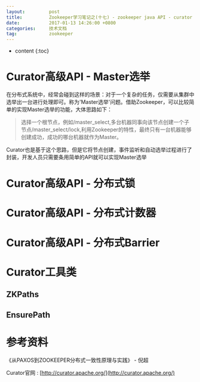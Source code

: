 ```yaml
---
layout:			post
title:			Zookeeper学习笔记之(十七) - zookeeper java API - curator - 09 - 常用工具
date:			2017-01-13 14:26:00 +0800
categories:		技术文档
tag:			zookeeper
---
```


* content
{:toc}


Curator高级API - Master选举
=======================================

在分布式系统中，经常会碰到这样的场景：对于一个复杂的任务，仅需要从集群中选举出一台进行处理即可。称为'Master选举'问题。借助Zookeeper，可以比较简单的实现Master选举的功能，大体思路如下：

> 选择一个根节点，例如/master_select,多台机器同事向该节点创建一个子节点/master_select/lock,利用Zookeeper的特性，最终只有一台机器能够创建成功，成功的哪台机器就作为Master。

Curator也是基于这个思路，但是它将节点创建，事件监听和自动选举过程进行了封装，开发人员只需要条用简单的API就可以实现Master选举


Curator高级API - 分布式锁
=======================================


Curator高级API - 分布式计数器
=======================================

Curator高级API - 分布式Barrier
=======================================


Curator工具类
=======================================

ZKPaths
-----------------

EnsurePath
-----------------


参考资料
=======================================

《从PAXOS到ZOOKEEPER分布式一致性原理与实践》 - 倪超

Curator官网 : [http://curator.apache.org/](http://curator.apache.org/)
